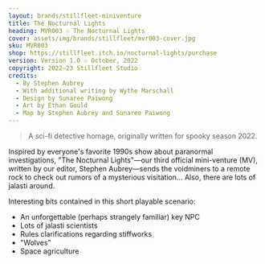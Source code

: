```yaml
---
layout: brands/stillfleet-miniventure
title: The Nocturnal Lights
heading: MVR003 ☉ The Nocturnal Lights
cover: assets/img/brands/stillfleet/mvr003-cover.jpg
sku: MVR003
shop: https://stillfleet.itch.io/nocturnal-lights/purchase
version: Version 1.0 ☉ October, 2022
copyright: 2022–23 Stillfleet Studio
credits:
  - By Stephen Aubrey
  - With additional writing by Wythe Marschall
  - Design by Sunaree Paiwong
  - Art by Ethan Gould
  - Map by Stephen Aubrey and Sunaree Paiwong
---
```


> A sci-fi detective homage, originally written for spooky season 2022.

Inspired by everyone's favorite 1990s show about paranormal investigations, "The Nocturnal Lights"—our third official mini-venture (MV), written by our editor, Stephen Aubrey—sends the voidminers to a remote rock to check out rumors of a mysterious visitation... Also, there are lots of jalasti around.

Interesting bits contained in this short playable scenario:

- An unforgettable (perhaps strangely familiar) key NPC
- Lots of jalasti scientists
- Rules clarifications regarding stiffworks
- "Wolves"
- Space agriculture

